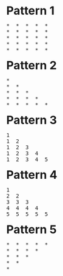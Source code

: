 <span style="font-size:30px">**Pattern 1**</span>
<pre>
*  *  *  *  *
*  *  *  *  *
*  *  *  *  *
*  *  *  *  *
*  *  *  *  *
</pre>
  
<span style="font-size:30px">**Pattern 2**</span>
<pre>
*
*  *
*  *  *
*  *  *  *
*  *  *  *  *
</pre>

<span style="font-size:30px">**Pattern 3**</span>
<pre>
1
1  2
1  2  3
1  2  3  4
1  2  3  4  5
</pre>

<span style="font-size:30px">**Pattern 4**</span>
<pre>
1
2  2
3  3  3
4  4  4  4
5  5  5  5  5
</pre>

<span style="font-size:30px">**Pattern 5**</span>
<pre>
*  *  *  *  *
*  *  *  *
*  *  *
*  *
*  
</pre>
